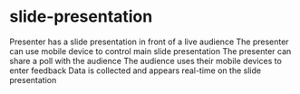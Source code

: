 slide-presentation
==================
Presenter has a slide presentation in front of a live audience
The presenter can use mobile device to control main slide presentation
The presenter can share a poll with the audience
The audience uses their mobile devices to enter feedback
Data is collected and appears real-time on the slide presentation

